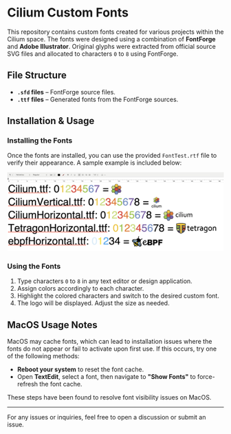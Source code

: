 # Cilium Custom Fonts

This repository contains custom fonts created for various projects within the Cilium space. The fonts were designed using a combination of **FontForge** and **Adobe Illustrator**. Original glyphs were extracted from official source SVG files and allocated to characters `0` to `8` using FontForge.

## File Structure

- **`.sfd` files** – FontForge source files.
- **`.ttf` files** – Generated fonts from the FontForge sources.

## Installation & Usage

### Installing the Fonts

Once the fonts are installed, you can use the provided `FontTest.rtf` file to verify their appearance. A sample example is included below:

![Font Test Example](example.png)

### Using the Fonts

1. Type characters `0` to `8` in any text editor or design application.
2. Assign colors accordingly to each character.
3. Highlight the colored characters and switch to the desired custom font.
4. The logo will be displayed. Adjust the size as needed.

## MacOS Usage Notes

MacOS may cache fonts, which can lead to installation issues where the fonts do not appear or fail to activate upon first use. If this occurs, try one of the following methods:

- **Reboot your system** to reset the font cache.
- Open **TextEdit**, select a font, then navigate to **"Show Fonts"** to force-refresh the font cache.

These steps have been found to resolve font visibility issues on MacOS.

---

For any issues or inquiries, feel free to open a discussion or submit an issue.
